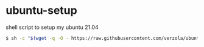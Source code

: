 # ubuntu-setup
shell script to setup my ubuntu 21.04

```sh
$ sh -c "$(wget -q -O - https://raw.githubusercontent.com/verzola/ubuntu-setup/main/setup.sh)"
```
